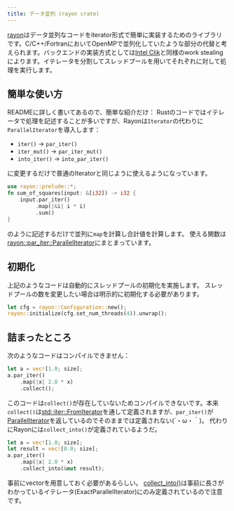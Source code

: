 ```yaml
---
title: データ並列 (rayon crate)
---
```


[rayon](https://github.com/rayon-rs/rayon)はデータ並列なコードをiterator形式で簡単に実装するためのライブラリです。C/C++/FortranにおいてOpenMPで並列化していたような部分の代替と考えられます。バックエンドの実装方式としては[Intel Clik](https://www.cilkplus.org/)と同様のwork stealingによります。イテレータを分割してスレッドプールを用いてそれぞれに対して処理を実行します。

簡単な使い方
------------
READMEに詳しく書いてあるので、簡単な紹介だけ：
Rustのコードではイテレータで処理を記述することが多いですが、Rayonは`Iterator`の代わりに`ParallelIterator`を導入します：

- `iter()` → `par_iter()`
- `iter_mut()` → `par_iter_mut()`
- `into_iter()` → `into_par_iter()`

に変更するだけで普通のIteratorと同じように使えるようになっています。

```rust
use rayon::prelude::*;
fn sum_of_squares(input: &[i32]) -> i32 {
    input.par_iter()
         .map(|&i| i * i)
         .sum()
}
```

のように記述するだけで並列に`map`を計算し合計値を計算します。
使える関数は[rayon::par_iter::ParallelIterator](https://docs.rs/rayon/0.5.0/rayon/par_iter/trait.ParallelIterator.html)にまとまっています。

初期化
-------
上記のようなコードは自動的にスレッドプールの初期化を実施します。
スレッドプールの数を変更したい場合は明示的に初期化する必要があります。

```rust
let cfg = rayon::Configuration::new();
rayon::initialize(cfg.set_num_threads(4)).unwrap();
```

詰まったところ
--------------
次のようなコードはコンパイルできません：

```rust
let a = vec![1.0; size];
a.par_iter()
    .map(|x| 2.0 * x)
    .collect();
```

このコードは`collect()`が存在していないためコンパイルできないです。本来`collect()`は[std::iter::FromIterator](https://doc.rust-lang.org/std/iter/trait.FromIterator.html)を通して定義されますが、`par_iter()`が[ParallelIterator](https://docs.rs/rayon/0.5.0/rayon/par_iter/trait.ParallelIterator.html)を返しているのでそのままでは定義されない(´・ω・｀)。
代わりにRayonには`collect_into()`が定義されているようだ。

```rust
let a = vec![1.0; size];
let result = vec![0.0; size];
a.par_iter()
    .map(|x| 2.0 * x)
    .collect_into(&mut result);
```

事前にvectorを用意しておく必要があるらしい。
[collect_into()](https://docs.rs/rayon/0.5.0/rayon/par_iter/trait.ExactParallelIterator.html#method.collect_into)は事前に長さがわかっているイテレータ(ExactParallelIterator)にのみ定義されているので注意です。

